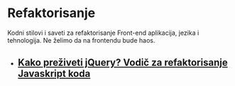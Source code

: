 # Refaktorisanje

Kodni stilovi i saveti za refaktorisanje Front-end aplikacija, jezika i tehnologija. Ne želimo da na frontendu bude haos.

* ## [Kako preživeti jQuery? Vodič za refaktorisanje Javaskript koda](jquery.MD)

